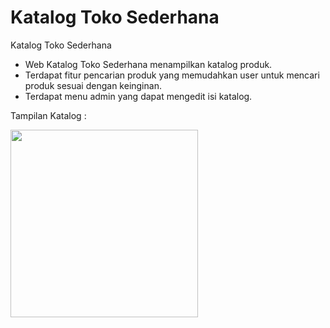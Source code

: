 # Katalog Toko Sederhana
<p>Katalog Toko Sederhana</p>

- Web Katalog Toko Sederhana menampilkan katalog produk. 
- Terdapat fitur pencarian produk yang memudahkan user untuk mencari produk sesuai dengan keinginan. 
- Terdapat menu admin yang dapat mengedit isi katalog.

Tampilan Katalog :
<br>

<img height="300cm" src="https://user-images.githubusercontent.com/74144537/173869710-4abbef12-43e1-4151-9fe1-155e4223b91b.png"/>
